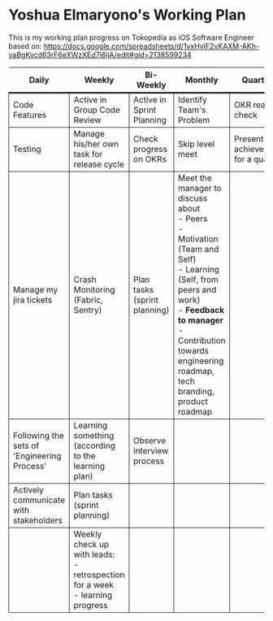 # Yoshua Elmaryono's Working Plan

This is my working plan progress on Tokopedia as iOS Software Engineer based on:
https://docs.google.com/spreadsheets/d/1vxHylF2vKAXM-AKh-vaBgKvcd63rF6eXWzXEd7l6ijA/edit#gid=2138599234

<style>
  th {
    border-bottom: solid;
  }
  td {
    border: 1px solid;
    width: 200px;
  }
</style>
<table>
  <tr>
    <th class="title">Daily</th>
    <th class="title">Weekly</th>
    <th class="title">Bi-Weekly</th>
    <th class="title">Monthly</th>
    <th class="title">Quarterly</th>
  </tr>
  <tr>
    <td class="color-none">Code Features</td>
    <td class="color-none">Active in Group Code Review</td>
    <td class="color-none">Active in Sprint Planning</td>
    <td class="color-none">Identify Team's Problem</td>
    <td class="color-none">OKR reality check</td>
  </tr>
  <tr>
    <td class="color-none">Testing</td>
    <td class="color-none">Manage his/her own task for release cycle</td>
    <td class="color-none">Check progress on OKRs</td>
    <td class="color-none">Skip level meet</td>
    <td class="color-none">Present achievements for a quarter</td>
  </tr>
  <tr>
    <td class="color-none">Manage my jira tickets</td>
    <td class="color-none">Crash Monitoring (Fabric, Sentry)</td>
    <td class="color-none">Plan tasks (sprint planning)</td>
    <td class="color-none">Meet the manager to discuss about
<br>- Peers
<br>- Motivation (Team and Self)
<br>- Learning (Self, from peers and work)
<br>- <strong>Feedback to manager</strong>
<br>- Contribution towards engineering roadmap, tech branding, product roadmap</td>
    <td class="color-none"></td>
  </tr>
  <tr>
    <td class="color-none">Following the sets of 'Engineering Process'</td>
    <td class="color-none">Learning something (according to the learning plan)</td>
    <td class="color-none">Observe interview process</td>
    <td class="color-none"></td>
    <td class="color-none"></td>
  </tr>
  <tr>
    <td class="color-none">Actively communicate with stakeholders</td>
    <td class="color-none">Plan tasks (sprint planning)</td>
    <td class="color-none"></td>
    <td class="color-none"></td>
    <td class="color-none"></td>
  </tr>
  <tr>
    <td class="color-none"></td>
    <td class="color-none">Weekly check up with leads:
<br>- retrospection for a week
<br>- learning progress</td>
    <td class="color-none"></td>
    <td class="color-none"></td>
    <td class="color-none"></td>
  </tr>
</table>
